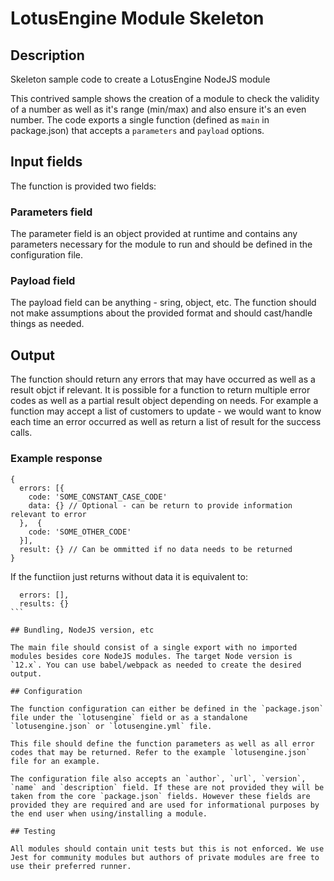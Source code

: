 # LotusEngine Module Skeleton

## Description

Skeleton sample code to create a LotusEngine NodeJS module

This contrived sample shows the creation of a module to check the validity of a number as well as it's range (min/max) and also ensure it's an even number. The code exports a single function (defined as `main` in package.json) that accepts a `parameters` and `payload` options.

## Input fields

The function is provided two fields:

### Parameters field

The parameter field is an object provided at runtime and contains any parameters necessary for the module to run and should be defined in the configuration file.

### Payload field

The payload field can be anything - sring, object, etc. The function should not make assumptions about the provided format and should cast/handle things as needed.

## Output

The function should return any errors that may have occurred as well as a result objct if relevant. It is possible for a function to return multiple error codes as well as a partial result object depending on needs. For example a function may accept a list of customers to update - we would want to know each time an error occurred as well as return a list of result for the success calls.

### Example response

```
{
  errors: [{
    code: 'SOME_CONSTANT_CASE_CODE'
    data: {} // Optional - can be return to provide information relevant to error
  },  {
    code: 'SOME_OTHER_CODE'
  }],
  result: {} // Can be ommitted if no data needs to be returned
}
```

If the functiion just returns without data it is equivalent to:

````
  errors: [],
  results: {}
```

## Bundling, NodeJS version, etc

The main file should consist of a single export with no imported modules besides core NodeJS modules. The target Node version is `12.x`. You can use babel/webpack as needed to create the desired output.

## Configuration

The function configuration can either be defined in the `package.json` file under the `lotusengine` field or as a standalone `lotusengine.json` or `lotusengine.yml` file.

This file should define the function parameters as well as all error codes that may be returned. Refer to the example `lotusengine.json` file for an example.

The configuration file also accepts an `author`, `url`, `version`, `name` and `description` field. If these are not provided they will be taken from the core `package.json` fields. However these fields are provided they are required and are used for informational purposes by the end user when using/installing a module.

## Testing

All modules should contain unit tests but this is not enforced. We use Jest for community modules but authors of private modules are free to use their preferred runner.
````
